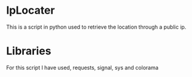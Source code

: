 # IpLocater
This is a script in python used to retrieve the location through a public ip.

# Libraries
For this script I have used, requests, signal, sys and colorama
